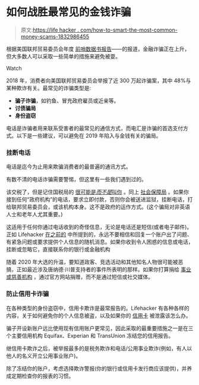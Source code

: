 # 如何战胜最常见的金钱诈骗

> 原文:[https://life hacker . com/how-to-smart-the-most-common-money-scams-1832986455](https://lifehacker.com/how-to-outsmart-the-most-common-money-scams-1832986455)

根据美国联邦贸易委员会年度 [前哨数据书报告](https://www.ftc.gov/system/files/documents/reports/consumer-sentinel-network-data-book-2018/consumer_sentinel_network_data_book_2018_0.pdf)——的报道，金融诈骗正在上升，但大多数人可以采取一些简单的措施来避免被耍。

Watch

2018 年，消费者向美国联邦贸易委员会举报了近 300 万起诈骗案，其中 48%与某种欺诈有关。最常见的诈骗类型是:

*   **骗子诈骗**，如钓鱼、冒充政府雇员或近亲等。
*   **讨债骗局**
*   **身份盗窃**

电话是诈骗者用来联系受害者的最常见的通信方式，而电汇是诈骗的首选支付方式。以下是一些建议，可以避免在 2019 年陷入与金钱有关的骗局。

### 挂断电话

电话是迄今为止用来欺骗消费者的最普遍的通讯方式。

有数不清的电话诈骗需要警惕，但这里有一些我们遇到过的。

该交税了，但是记住国税局的 [很可能是*而不是*叫你](https://twocents.lifehacker.com/the-irs-isnt-calling-you-1822798693) 。同上 [社会保障局](https://twocents.lifehacker.com/thats-not-the-social-security-administration-on-the-pho-1830111974) 。如果你接到任何“政府机构”的电话，要求立即付款，否则你会被送进监狱，挂断电话，打给联邦贸易委员会，或该机构本身。这不是政府的运作方式。(这个骗局对非英语人士和老年人尤其重要。)

这适用于任何你通过电话收到的奇怪信息，无论是电话还是短信(或者电子邮件)。正如 Lifehacker [在之前的](https://twocents.lifehacker.com/watch-out-for-this-new-banking-scam-1830223508) 中所提到的，永远不要相信和回复一个账户出了问题、有紧急问题或要求提供个人信息的随机消息。如果你收到令人困惑的信息或电话，挂断或忽略它，直接联系你的银行或金融机构

随着 2020 年大选的升温，要知道政客、竞选活动和其他知名人物很可能被恶搞，正如最近涉及唐纳德·川普支持者的事件所表明的那样。如果你打算捐给 [事业或慈善机构](https://twocents.lifehacker.com/how-to-not-get-scammed-when-donating-to-charity-1827017641) ，通过官方网站捐赠，而不是通过短信或社交媒体。

### 防止信用卡诈骗

在各种类型的身份盗窃中，信用卡欺诈是最常报告的。Lifehacker 有各种各样的内容，关于如何避免你的个人信息被盗，以及如果你的 [信用卡](https://twocents.lifehacker.com/what-to-do-if-theres-a-data-breach-1826450129) 被泄露该怎么办。

骗子开设新账户远比使用现有信用账户更常见，因此采取的最重要措施之一是在三个主要信用机构 Equifax、Experian 和 TransUnion 冻结您的信用报告。

继信用卡欺诈之后，被举报最多的是税务欺诈和电话/公用事业欺诈(例如，有人以他人的名义开立公用事业账户)。

除了冻结你的账户，考虑选择欺诈警报(你的银行或信用卡发行商应该提供)，并养成定期检查你的报表的习惯。